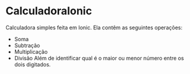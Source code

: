 # CalculadoraIonic
Calculadora simples feita em Ionic.
Ela contêm as seguintes operações: 
- Soma
- Subtração
- Multiplicação
- Divisão
Além de identificar qual é o maior ou menor número entre os dois digitados.
